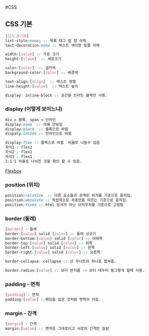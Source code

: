 #CSS 
## CSS 기본

```css
[CCS 초기화]
list-style:none; :: 목록 태그 앞 점 삭제
text-decoration:none :: 텍스트 색이랑 밑줄 삭제

width:[value] :: 가로 크기
height:[vlaue]  :: 세로크기

color:[color]  :: 글자색
background-color:[color] :: 배경색

text-align:[align]  :: 텍스트 정렬
line-height:[value]  :: 텍스트 높이

display: inline-block :: 공간을 인라인 블럭만 사용.
```

### display (어떻게 보이느냐)

```css
div = 블록, span = 인라인
display:none  :: 아예 안보임
display:block  :: 블록으로 바뀜    
dispaly:inline :: 인라인으로 바뀜  

display:flex :: 플렉스로 바뀜  비율로 나눌수 있음 
자식1 : flex2
자식2 : flex1
자식3 : flex1
2:1:1 비율로 나눠진 것을 확인 할 수 있음.
```

[Flexbox](https://www.notion.so/Flexbox-4c039eb803674bb8a19c737985cec4d4)

### position (위치)

```css
position:relative  :: 다른 요소들과 관계된 위치를 기준으로 움직임.
position:absolute :: 독립적으로 좌표만을 따르는 기준으로 움직임.
position:fixed :: html 문서가 아닌 브라우저를 기준으로 고정됨
```

### border (둘레)

```css
[border] - 둘레
border:[value] solid [color] :: 둘레 선긋기
border-bottom:[value] solid [color] :: 아래쪽
border-top:[value] solid [color] :: 위쪽
border-left:[value] solid [color] :: 왼쪽
border-right:[value] solid [color] :: 오른쪽

border-collapse: collapse :: 선 무너트려 하나로 합쳐줌.

border-radius:[value] :: 보더 반지름 -> 보더 테두리 둥그렇게 할때 사용.

```

### padding - 면적

```css
[padding] - 면적
padding:[value] ::패딩을 입은 것처럼 면적이 커짐.
```

### margin - 간격

```css
[margin] - 간격
margin:[value] :: 면적은 그대로이고 서로의 간격만 늘림

```